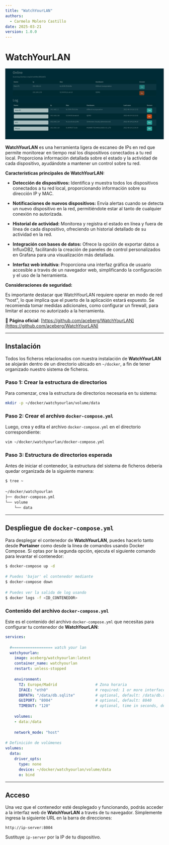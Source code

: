 ```yaml
---
title: "WatchYourLAN"
authors:
  - Carmelo Molero Castillo
date: 2025-03-21
version: 1.0.0
---
```


# WatchYourLAN

![WatchYourLAN](img/img-watchyourlan-header-01.png)

**WatchYourLAN** es una herramienta ligera de escaneo de IPs en red que permite monitorear en tiempo real los dispositivos conectados a tu red local. Proporciona información detallada sobre el estado y la actividad de cada dispositivo, ayudándote a mantener un control sobre tu red.

**Características principales de WatchYourLAN:**

- **Detección de dispositivos:** Identifica y muestra todos los dispositivos conectados a tu red local, proporcionando información sobre su dirección IP y MAC. 

- **Notificaciones de nuevos dispositivos:** Envía alertas cuando se detecta un nuevo dispositivo en la red, permitiéndote estar al tanto de cualquier conexión no autorizada.

- **Historial de actividad:** Monitorea y registra el estado en línea y fuera de línea de cada dispositivo, ofreciendo un historial detallado de su actividad en la red. 

- **Integración con bases de datos:** Ofrece la opción de exportar datos a InfluxDB2, facilitando la creación de paneles de control personalizados en Grafana para una visualización más detallada.

- **Interfaz web intuitiva:** Proporciona una interfaz gráfica de usuario accesible a través de un navegador web, simplificando la configuración y el uso de la herramienta.

**Consideraciones de seguridad:**

Es importante destacar que WatchYourLAN requiere operar en modo de red "host", lo que implica que el puerto de la aplicación estará expuesto. Se recomienda tomar medidas adicionales, como configurar un firewall, para limitar el acceso no autorizado a la herramienta.

🔹 **Página oficial**: [https://github.com/aceberg/WatchYourLAN](https://github.com/aceberg/WatchYourLAN)

---

## Instalación

Todos los ficheros relacionados con nuestra instalación de **WatchYourLAN** se alojarán dentro de un directorio ubicado en `~/docker`, a fin de tener organizado nuestro sistema de ficheros.

### Paso 1: Crear la estructura de directorios

Para comenzar, crea la estructura de directorios necesaria en tu sistema:

```bash
mkdir -p ~/docker/watchyourlan/volume/data
```

### Paso 2: Crear el archivo `docker-compose.yml`

Luego, crea y edita el archivo `docker-compose.yml` en el directorio correspondiente:

```bash
vim ~/docker/watchyourlan/docker-compose.yml
```

### Paso 3: Estructura de directorios esperada

Antes de iniciar el contenedor, la estructura del sistema de ficheros debería quedar organizada de la siguiente manera:

```bash
$ tree ~

~/docker/watchyourlan
├── docker-compose.yml
└── volume
    └── data
```

---

## Despliegue de `docker-compose.yml`

Para desplegar el contenedor de **WatchYourLAN**, puedes hacerlo tanto desde **Portainer** como desde la línea de comandos usando Docker Compose. Si optas por la segunda opción, ejecuta el siguiente comando para levantar el contenedor:

```bash
$ docker-compose up -d

# Puedes 'bajar' el contenedor mediante
$ docker-compose down

# Puedes ver la salida de log usando
$ docker logs -f <ID_CONTENEDOR>
```

### Contenido del archivo `docker-compose.yml`

Este es el contenido del archivo `docker-compose.yml` que necesitas para configurar tu contenedor de **WatchYourLAN**:

```yaml
services:

  #================== watch your lan
  watchyourlan:
    image: aceberg/watchyourlan:latest
    container_name: watchyourlan
    restart: unless-stopped

    environment:
      TZ: Europe/Madrid                 # Zona horaria
      IFACE: "eth0"                     # required: 1 or more interface !!! OJO poner la del equipo donde se monta el contenedor
      DBPATH: "/data/db.sqlite"         # optional, default: /data/db.sqlite
      GUIPORT: "8004"                   # optional, default: 8840
      TIMEOUT: "120"                    # optional, time in seconds, default: 60

    volumes:
    - data:/data

    network_mode: "host"  

# Definición de volúmenes
volumes:
  data:
    driver_opts:
      type: none
      device: ~/docker/watchyourlan/volume/data
      o: bind
```

---

## Acceso

Una vez que el contenedor esté desplegado y funcionando, podrás acceder a la interfaz web de **WatchYourLAN** a través de tu navegador. Simplemente ingresa la siguiente URL en la barra de direcciones:

```
http://ip-server:8004
```

Sustituye `ip-server` por la IP de tu dispositivo.